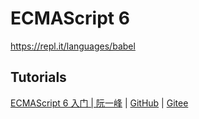 # ECMAScript 6

<https://repl.it/languages/babel>

## Tutorials

[ECMAScript 6 入门 | 阮一峰](https://es6.ruanyifeng.com/) | [GitHub](https://github.com/ruanyf/es6tutorial/) | [Gitee](https://gitee.com/mrhuangyuhui/es6tutorial)
